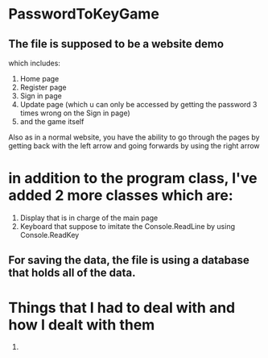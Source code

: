 # PasswordToKeyGame

## The file is supposed to be a website demo
which includes:

1. Home page
2. Register page
3. Sign in page
4. Update page (which u can only be accessed by getting the password 3 times wrong on the Sign in page)
5. and the game itself

Also as in a normal website, you have the ability to go through the pages by getting back with the left arrow and going forwards by using the right arrow

# in addition to the program class, I've added 2 more classes which are:
1. Display that is in charge of the main page
2. Keyboard that suppose to imitate the Console.ReadLine by using Console.ReadKey

## For saving the data, the file is using a database that holds all of the data.

# Things that I had to deal with and how I dealt with them
1.  
